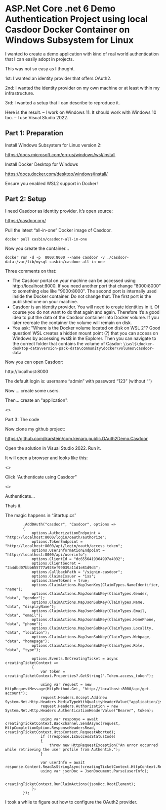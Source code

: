 # ASP.Net Core .net 6 Demo Authentication Project using local Casdoor Docker Container on Windows Subsystem for Linux

I wanted to create a demo application with kind of real world authentication that I can easily adopt in projects.

This was not so easy as I thought.

1st: I wanted an identity provider that offers OAuth2.

2nd: I wanted the identity provider on my own machine or at least within my infrastructure.

3rd: I wanted a setup that I can describe to reproduce it.

Here is the result. – I work on Windows 11. It should work with Windows 10 too. – I use Visual Studio 2022.

## Part 1: Preparation

Install Windows Subsystem for Linux version 2:

https://docs.microsoft.com/en-us/windows/wsl/install

Install Docker Desktop for Windows

https://docs.docker.com/desktop/windows/install/

Ensure you enabled WSL2 support in Docker!

## Part 2: Setup

I need Casdoor as identity provider. It’s open source:

https://casdoor.org/

Pull the latest “all-in-one” Docker image of Casdoor.

```
docker pull casbin/casdoor-all-in-one
```

Now you create the container…

```
docker run -d -p  8000:8000 --name casdoor -v ./casdoor-data:/var/lib/mysql casbin/casdoor-all-in-one
```


Three comments on that:

+ The Casdoor portal on your machine can be accessed using http://localhost:8000. If you need another port that change “8000:8000” to something else like "9000:8000". The second port is internally used inside the Docker container. Do not change that. The first port is the published one on your machine.
+ Casdoor is an identity provider. You will need to create identities in it. Of course you do not want to do that again and again. Therefore it’s a good idea to put the data of the Casdoor container into Docker volume. If you later recreate the container the volume will remain on disk.
+ You ask: "Where is the Docker volume located on disk on WSL 2"? Good question! WSL creates a hidden mount point (?) that you can access on Windows by accessing \\wsl$ in the Explorer. Then you can navigate to the correct folder that contains the volume of Casdor: `\\wsl$\docker-desktop-data\version-pack-data\community\docker\volumes\casdoor-data`

Now you can open Casdoor:

http://localhost:8000

The default login is: username “admin” with password “123” (without “”)

Now … create some users.

Then… create an "application":

<<image>>
  
Part 3: The code

Now clone my github project:

https://github.com/ikarstein/com.kenaro.public.OAuth2Demo.Casdoor

Open the solution in Visual Studio 2022. Run it.

It will open a browser and looks like this:
  
<<image>>
  
Click “Authenticate using Casdoor”
  
<<image>>
  
Authenticate…
  
Thats it.

The magic happens in “Startup.cs”

```CSharp
        .AddOAuth("casdoor", "Casdoor", options =>
        {
            options.AuthorizationEndpoint = "http://localhost:8000/login/oauth/authorize";
            options.TokenEndpoint = "http://localhost:8000/api/login/oauth/access_token";
            options.UserInformationEndpoint = "http://localhost:8000/api/userinfo";
            options.ClientId = "dc6556419364997a4032";
            options.ClientSecret = "2a4dbd07bbb655777a928ef99039a11d1e81d9d4";
            options.CallbackPath = "/signin-casdoor";
            options.ClaimsIssuer = "iss";
            options.SaveTokens = true;
            options.ClaimActions.MapJsonKey(ClaimTypes.NameIdentifier, "name");
            options.ClaimActions.MapJsonSubKey(ClaimTypes.Gender, "data", "gender");
            options.ClaimActions.MapJsonSubKey(ClaimTypes.Name, "data", "displayName");
            options.ClaimActions.MapJsonSubKey(ClaimTypes.Email, "data", "email");
            options.ClaimActions.MapJsonSubKey(ClaimTypes.HomePhone, "data", "phone");
            options.ClaimActions.MapJsonSubKey(ClaimTypes.Locality, "data", "location");
            options.ClaimActions.MapJsonSubKey(ClaimTypes.Webpage, "data", "homepage");
            options.ClaimActions.MapJsonSubKey(ClaimTypes.Role, "data", "type");

            options.Events.OnCreatingTicket = async creatingTicketContext =>
            {
                var token = creatingTicketContext.Properties?.GetString(".Token.access_token");

                using var request = new HttpRequestMessage(HttpMethod.Get, "http://localhost:8000/api/get-account");
                request.Headers.Accept.Add(new System.Net.Http.Headers.MediaTypeWithQualityHeaderValue("application/json"));
                request.Headers.Authorization = new System.Net.Http.Headers.AuthenticationHeaderValue("Bearer", token);

                using var response = await creatingTicketContext.Backchannel.SendAsync(request, HttpCompletionOption.ResponseHeadersRead, creatingTicketContext.HttpContext.RequestAborted);
                if (!response.IsSuccessStatusCode)
                {
                    throw new HttpRequestException("An error occurred while retrieving the user profile from Authentik.");
                }

                var userInfo = await response.Content.ReadAsStringAsync(creatingTicketContext.HttpContext.RequestAborted);
                using var jsonDoc = JsonDocument.Parse(userInfo);
               
                creatingTicketContext.RunClaimActions(jsonDoc.RootElement);
            };
        });
```

I took a while to figure out how to configure the OAuth2 provider. 
